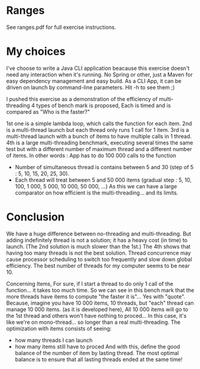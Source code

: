 # Ranges
See ranges.pdf for full exercise instructions.

# My choices
I've choose to write a Java CLI application beacause this exercise doesn't need any interaction when it's running.
No Spring or other, just a Maven for easy dependency management and easy build.
As a CLI App, it can be driven on launch by command-line parameters.
Hit -h to see them ;)

I pushed this exercise as a demonstration of the efficiency of multi-threading
4 types of bench mark is proposed,
Each is timed and is compared as "Who is the faster?"

1st one is a simple lambda loop, which calls the function for each item.
2nd is a multi-thread launch but each thread only runs 1 call for 1 item.
3rd is a multi-thread launch with a bunch of items to have multiple calls in 1 thread.
4th is a large multi-threading benchmark, executing several times the same test but with a different number of maximum thread and a different number of items.
In other words :
App has to do 100 000 calls to the function
- Number of simultaneous thread is contains between 5 and 30 (step of 5 : 5, 10, 15, 20, 25, 30).
- Each thread will treat between 5 and 50 000 items (gradual step : 5, 10, 100, 1 000, 5 000, 10 000, 50 000, ...)
As this we can have a large comparator on how efficient is the multi-threading... and its limits.
 
# Conclusion
We have a huge difference between no-threading and multi-threading.
But adding indefinitely thread is not a solution; it has a heavy cost (in time) to launch.
(The 2nd solution is much slower than the 1st.)
The 4th shows that having too many threads is not the best solution.
Thread concurrence may cause processor scheduling to switch too frequently and slow down global efficiency.
The best number of threads for my computer seems to be near 10.

Concerning Items,
For sure, if I start a thread to do only 1 call of the function... it takes too much time.
So we can see in this bench mark that the more threads have items to compute "the faster it is"...
Yes with "quote".
Because, imagine you have 10 000 items, 10 threads, but "each" thread can manage 10 000 items.
(as it is developed here), All 10 000 items will go to the 1st thread and others won't have nothing to proced...
In this case, it's like we're on mono-thread... so longer than a real multi-threading.
The optimization with items consists of seeing:
- how many threads I can launch
- how many items still have to proced
And with this, define the good balance of the number of item by lasting thread.
The most optimal balance is to ensure that all lasting threads ended at the same time!
